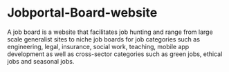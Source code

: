 # Jobportal-Board-website
A job board is a website that facilitates job hunting and range from large scale generalist sites to niche job boards for job categories such as engineering, legal, insurance, social work, teaching, mobile app development as well as cross-sector categories such as green jobs, ethical jobs and seasonal jobs.
